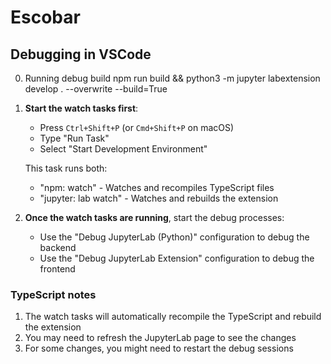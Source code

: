 # Escobar

## Debugging in VSCode

0. Running debug build
npm run build && python3 -m jupyter labextension develop . --overwrite --build=True


1. **Start the watch tasks first**:

   - Press `Ctrl+Shift+P` (or `Cmd+Shift+P` on macOS)
   - Type "Run Task"
   - Select "Start Development Environment"

   This task runs both:

   - "npm: watch" - Watches and recompiles TypeScript files
   - "jupyter: lab watch" - Watches and rebuilds the extension

2. **Once the watch tasks are running**, start the debug processes:
   - Use the "Debug JupyterLab (Python)" configuration to debug the backend
   - Use the "Debug JupyterLab Extension" configuration to debug the frontend

### TypeScript notes

1. The watch tasks will automatically recompile the TypeScript and rebuild the extension
2. You may need to refresh the JupyterLab page to see the changes
3. For some changes, you might need to restart the debug sessions
